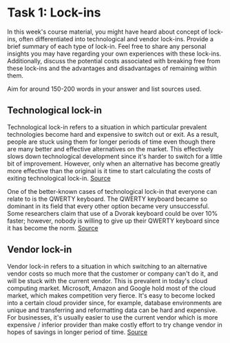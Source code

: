 # Task 1: Lock-ins
In this week's course material, you might have heard about concept of lock-ins, often differentiated into technological and vendor lock-ins. Provide a brief summary of each type of lock-in. Feel free to share any personal insights you may have regarding your own experiences with these lock-ins. Additionally, discuss the potential costs associated with breaking free from these lock-ins and the advantages and disadvantages of remaining within them.

Aim for around 150-200 words in your answer and list sources used.


## Technological lock-in
Technological lock-in refers to a situation in which particular prevalent technologies become hard and expensive to switch out or exit. As a result, people are stuck using them for longer periods of time even though there are many better and effective alternatives on the market. This effectively slows down technological development since it's harder to switch for a little bit of improvement. However, only when an alternative has become greatly more effective than the original is it time to start calculating the costs of exiting technological lock-in. [Source](https://papers.ssrn.com/sol3/papers.cfm?abstract_id=5206349)

One of the better-known cases of technological lock-in that everyone can relate to is the QWERTY keyboard. The QWERTY keyboard became so dominant in its field that every other option became very unsuccessful. Some researchers claim that use of a Dvorak keyboard could be over 10% faster; however, nobody is willing to give up their QWERTY keyboard since it has become the norm. [Source](https://www.ithappens.nu/tied-to-your-keyboard-explaining-technology-lock-in/)

## Vendor lock-in

Vendor lock-in refers to a situation in which switching to an alternative vendor costs so much more that the customer or company can't do it, and will be stuck with the current vendor.
This is prevalent in today's cloud computing market. Microsoft, Amazon and Google hold most of the cloud market, which makes competition very fierce. It's easy to become locked into a certain cloud provider since, for example, database environments are unique and transferring and reformatting data can be hard and expensive. For businesses, it's usually easier to use the current vendor which is more expensive / inferior provider than make costly effort to try change vendor in hopes of savings in longer period of time. [Source](https://www.cloudflare.com/learning/cloud/what-is-vendor-lock-in/)